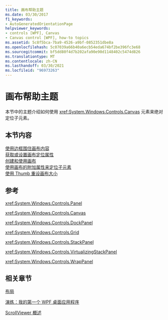 ```yaml
---
title: 画布帮助主题
ms.date: 03/30/2017
f1_keywords:
- AutoGeneratedOrientationPage
helpviewer_keywords:
- controls [WPF], Canvas
- Canvas control [WPF], how-to topics
ms.assetid: 5c8f5bca-7ba9-4526-a9bf-0852351dbe8a
ms.openlocfilehash: 5c07039a66b40a6ecb54eda674bf2be396fc3e68
ms.sourcegitcommit: bf5dd80f4d7b202afa90e90d1148402c5474d826
ms.translationtype: MT
ms.contentlocale: zh-CN
ms.lasthandoff: 03/30/2021
ms.locfileid: "96973263"
---
```

# <a name="canvas-how-to-topics"></a>画布帮助主题
本节中的主题介绍如何使用 <xref:System.Windows.Controls.Canvas> 元素来绝对定位子元素。  
  
## <a name="in-this-section"></a>本节内容  
 [使用边框围住画布内容](how-to-wrap-a-border-around-the-content-of-a-canvas.md)  
 [获取或设置画布定位属性](how-to-get-or-set-canvas-positioning-properties.md)  
 [创建和使用画布](how-to-create-and-use-a-canvas.md)  
 [使用画布的附加属性来定位子元素](how-to-use-the-attached-properties-of-canvas-to-position-child-elements.md)  
 [使用 Thumb 重设画布大小](how-to-resize-a-canvas-by-using-a-thumb.md)  
  
## <a name="reference"></a>参考  
 <xref:System.Windows.Controls.Panel>  
  
 <xref:System.Windows.Controls.Canvas>  
  
 <xref:System.Windows.Controls.DockPanel>  
  
 <xref:System.Windows.Controls.Grid>  
  
 <xref:System.Windows.Controls.StackPanel>  
  
 <xref:System.Windows.Controls.VirtualizingStackPanel>  
  
 <xref:System.Windows.Controls.WrapPanel>  
  
## <a name="related-sections"></a>相关章节  
 [布局](../advanced/layout.md)  
  
 [演练：我的第一个 WPF 桌面应用程序](../getting-started/walkthrough-my-first-wpf-desktop-application.md)  
  
 [ScrollViewer 概述](scrollviewer-overview.md)
